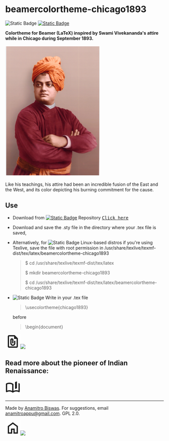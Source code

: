# beamercolortheme-chicago1893

![Static Badge](https://img.shields.io/badge/-%23008080?logo=latex&logoColor=white&color=%23008080) [![Static Badge](https://img.shields.io/badge/1893-rgb(255%2C%20153%2C%2051)?label=chicago&labelColor=rgb(128%2C%200%2C%200))](https://anamitro.github.io/beamercolortheme-chicago1893)

**Colortheme for Beamer (LaTeX) inspired by Swami Vivekananda's attire while in Chicago during September 1893.**

<img src="sv3.png" alt="drawing" width="300"/>

Like his teachings, his attire had been an incredible fusion of the East and the West, and its color depicting his burning commitment for the cause.
## Use
- Download from [![Static Badge](https://img.shields.io/badge/GitHub-%23181717?logo=github&logoColor=white&color=%23181717)](https://github.com/anamitro/beamercolortheme-chicago1893) Repository [<kbd> Click here </kbd>](https://github.com/anamitro/beamercolortheme-chicago1893)
- Download and save the .sty file in the directory where your .tex file is saved,
- Alternatively, for ![Static Badge](https://img.shields.io/badge/-%23FCC624?logo=linux&logoColor=black&color=%23FCC624) Linux-based distros if you're using Texlive, save the file with root permission in /usr/share/texlive/texmf-dist/tex/latex/beamercolortheme-chicago1893
  
  > $ cd /usr/share/texlive/texmf-dist/tex/latex
  >
  > $ mkdir beamercolortheme-chicago1893
  >
  > $ cd /usr/share/texlive/texmf-dist/tex/latex/beamercolortheme-chicago1893
  
- ![Static Badge](https://img.shields.io/badge/-%23008080?logo=latex&logoColor=white&color=%23008080) Write in your .tex file
  
  > \usecolortheme{chicago1893}
  
  before

  > \begin{document}

[![](icons/file_present.svg)![](https://img.shields.io/badge/An_Example-red?style=for-the-badge)](https://anamitro.github.io/files/talks/crest_anamitro_davenport_r.pdf)

## Read more about the pioneer of Indian Renaissance:
[![](icons/book_ribbon.svg)](https://belurmath.org/swami-vivekananda/)

___________

Made by [Anamitro Biswas](https://anamitro.github.io). For suggestions, email anamitroappu@gmail.com. GPL 2.0.

[![](icons/homepage.svg)![](https://img.shields.io/badge/My_homepage-red?style=for-the-badge)](https://anamitro.github.io/)

